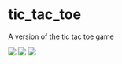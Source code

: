 # tic_tac_toe

A version of the tic tac toe game

![](https://bit.ly/3JPJsFB)
![](https://bit.ly/3JRBdcc)
![](https://bit.ly/3Dib1Fa)